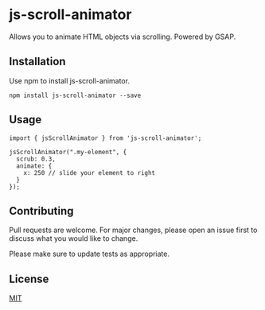 # js-scroll-animator
Allows you to animate HTML objects via scrolling. Powered by GSAP.

## Installation

Use npm to install js-scroll-animator.

```
npm install js-scroll-animator --save
```

## Usage

```
import { jsScrollAnimator } from 'js-scroll-animator';

jsScrollAnimator(".my-element", {
  scrub: 0.3,
  animate: {
    x: 250 // slide your element to right
  }
});
```

## Contributing

Pull requests are welcome. For major changes, please open an issue first to discuss what you would like to change.

Please make sure to update tests as appropriate.

## License

[MIT](https://choosealicense.com/licenses/mit/)
